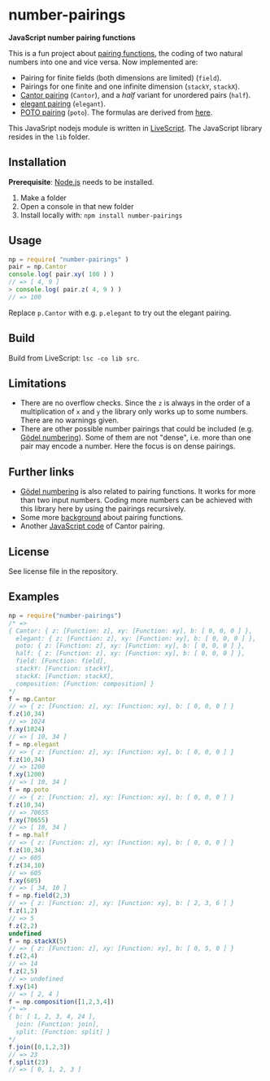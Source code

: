 # number-pairings

**JavaScript number pairing functions**

This is a fun project about [pairing functions](https://en.wikipedia.org/wiki/Pairing_function), the coding of two natural numbers into one and vice versa. Now implemented are:

- Pairing for finite fields (both dimensions are limited) (`field`).
- Pairings for one finite and one infinite dimension (`stackY`, `stackX`).
- [Cantor pairing](https://en.wikipedia.org/wiki/Pairing_function) (`Cantor`), and a *half* variant for unordered pairs (`half`).
- [elegant pairing](https://www.google.ch/url?sa=t&rct=j&q=&esrc=s&source=web&cd=1&cad=rja&uact=8&ved=0ahUKEwjUtpeoj_bRAhXDVxoKHYJBCGwQFggoMAA&url=http%3A%2F%2Fszudzik.com%2FElegantPairing.pdf&usg=AFQjCNHlytYIHiOiE0jqc8McfJwheyft8g) (`elegant`).
- [POTO pairing](https://ch.mathworks.com/matlabcentral/fileexchange/44253-three-different-bijections-or-pairing-functions-between-n-and-n%5E2--including-cantor-polynomials-) (`poto`). The formulas are derived from [here](http://www.cs.umb.edu/~marc/cs620/theo10-06.pdf).

This JavaSript nodejs module is written in [LiveScript](http://livescript.net/). The JavaScript library resides in the `lib` folder.

## Installation

**Prerequisite**: [Node.js](https://nodejs.org/en/) needs to be installed.

1. Make a folder
2. Open a console in that new folder
3. Install locally with: `npm install number-pairings`

## Usage

```javascript
np = require( "number-pairings" )
pair = np.Cantor
console.log( pair.xy( 100 ) )
// => [ 4, 9 ]
> console.log( pair.z( 4, 9 ) )
// => 100
```

Replace `p.Cantor` with e.g. `p.elegant` to try out the elegant pairing.

## Build

Build from LiveScript: `lsc -co lib src`.

## Limitations

- There are no overflow checks. Since the `z` is always in the order of a multiplication of `x` and `y` the library only works up to some numbers. There are no warnings given.
- There are other possible number pairings that could be included (e.g. [Gödel numbering](https://en.wikipedia.org/wiki/G%C3%B6del_numbering)). Some of them are not "dense", i.e. more than one pair may encode a number. Here the focus is on dense pairings.

## Further links

- [Gödel numbering](https://en.wikipedia.org/wiki/G%C3%B6del_numbering) is also related to pairing functions. It works for more than two input numbers. Coding more numbers can be achieved with this library here by using the pairings recursively.
- Some more [background](http://www.cs.upc.edu/~alvarez/calculabilitat/enumerabilitat.pdf) about pairing functions.
- Another [JavaScript code](https://codepen.io/LiamKarlMitchell/pen/xnEca) of Cantor pairing.

## License

See license file in the repository.

## Examples

```javascript
np = require("number-pairings")
/* =>
{ Cantor: { z: [Function: z], xy: [Function: xy], b: [ 0, 0, 0 ] },
  elegant: { z: [Function: z], xy: [Function: xy], b: [ 0, 0, 0 ] },
  poto: { z: [Function: z], xy: [Function: xy], b: [ 0, 0, 0 ] },
  half: { z: [Function: z], xy: [Function: xy], b: [ 0, 0, 0 ] },
  field: [Function: field],
  stackY: [Function: stackY],
  stackX: [Function: stackX],
  composition: [Function: composition] }
*/
f = np.Cantor
// => { z: [Function: z], xy: [Function: xy], b: [ 0, 0, 0 ] }
f.z(10,34)
// => 1024
f.xy(1024)
// => [ 10, 34 ]
f = np.elegant
// => { z: [Function: z], xy: [Function: xy], b: [ 0, 0, 0 ] }
f.z(10,34)
// => 1200
f.xy(1200)
// => [ 10, 34 ]
f = np.poto
// => { z: [Function: z], xy: [Function: xy], b: [ 0, 0, 0 ] }
f.z(10,34)
// => 70655
f.xy(70655)
// => [ 10, 34 ]
f = np.half
// => { z: [Function: z], xy: [Function: xy], b: [ 0, 0, 0 ] }
f.z(10,34)
// => 605
f.z(34,10)
// => 605
f.xy(605)
// => [ 34, 10 ]
f = np.field(2,3)
// => { z: [Function: z], xy: [Function: xy], b: [ 2, 3, 6 ] }
f.z(1,2)
// => 5
f.z(2,2)
undefined
f = np.stackX(5)
// => { z: [Function: z], xy: [Function: xy], b: [ 0, 5, 0 ] }
f.z(2,4)
// => 14
f.z(2,5)
// => undefined
f.xy(14)
// => [ 2, 4 ]
f = np.composition([1,2,3,4])
/* =>
{ b: [ 1, 2, 3, 4, 24 ],
  join: [Function: join],
  split: [Function: split] }
*/
f.join([0,1,2,3])
// => 23
f.split(23)
// => [ 0, 1, 2, 3 ]
```
